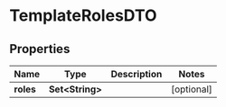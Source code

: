 

# TemplateRolesDTO


## Properties

| Name | Type | Description | Notes |
|------------ | ------------- | ------------- | -------------|
|**roles** | **Set&lt;String&gt;** |  |  [optional] |



